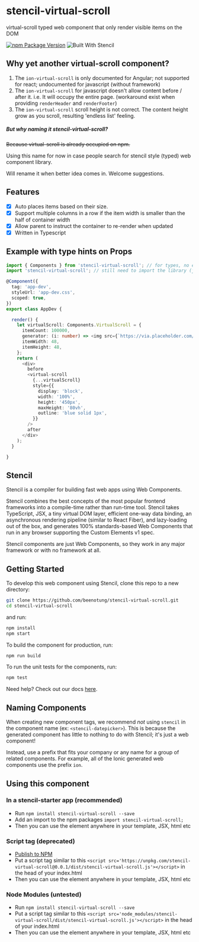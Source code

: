 # stencil-virtual-scroll

virtual-scroll typed web component that only render visible items on the DOM

[![npm Package Version](https://img.shields.io/npm/v/stencil-virtual-scroll.svg?maxAge=2592000)](https://www.npmjs.com/package/stencil-virtual-scroll)
![Built With Stencil](https://img.shields.io/badge/-Built%20With%20Stencil-16161d.svg?logo=data%3Aimage%2Fsvg%2Bxml%3Bbase64%2CPD94bWwgdmVyc2lvbj0iMS4wIiBlbmNvZGluZz0idXRmLTgiPz4KPCEtLSBHZW5lcmF0b3I6IEFkb2JlIElsbHVzdHJhdG9yIDE5LjIuMSwgU1ZHIEV4cG9ydCBQbHVnLUluIC4gU1ZHIFZlcnNpb246IDYuMDAgQnVpbGQgMCkgIC0tPgo8c3ZnIHZlcnNpb249IjEuMSIgaWQ9IkxheWVyXzEiIHhtbG5zPSJodHRwOi8vd3d3LnczLm9yZy8yMDAwL3N2ZyIgeG1sbnM6eGxpbms9Imh0dHA6Ly93d3cudzMub3JnLzE5OTkveGxpbmsiIHg9IjBweCIgeT0iMHB4IgoJIHZpZXdCb3g9IjAgMCA1MTIgNTEyIiBzdHlsZT0iZW5hYmxlLWJhY2tncm91bmQ6bmV3IDAgMCA1MTIgNTEyOyIgeG1sOnNwYWNlPSJwcmVzZXJ2ZSI%2BCjxzdHlsZSB0eXBlPSJ0ZXh0L2NzcyI%2BCgkuc3Qwe2ZpbGw6I0ZGRkZGRjt9Cjwvc3R5bGU%2BCjxwYXRoIGNsYXNzPSJzdDAiIGQ9Ik00MjQuNywzNzMuOWMwLDM3LjYtNTUuMSw2OC42LTkyLjcsNjguNkgxODAuNGMtMzcuOSwwLTkyLjctMzAuNy05Mi43LTY4LjZ2LTMuNmgzMzYuOVYzNzMuOXoiLz4KPHBhdGggY2xhc3M9InN0MCIgZD0iTTQyNC43LDI5Mi4xSDE4MC40Yy0zNy42LDAtOTIuNy0zMS05Mi43LTY4LjZ2LTMuNkgzMzJjMzcuNiwwLDkyLjcsMzEsOTIuNyw2OC42VjI5Mi4xeiIvPgo8cGF0aCBjbGFzcz0ic3QwIiBkPSJNNDI0LjcsMTQxLjdIODcuN3YtMy42YzAtMzcuNiw1NC44LTY4LjYsOTIuNy02OC42SDMzMmMzNy45LDAsOTIuNywzMC43LDkyLjcsNjguNlYxNDEuN3oiLz4KPC9zdmc%2BCg%3D%3D&colorA=16161d&style=flat-square)

## Why yet another virtual-scroll component?
1. The `ion-virtual-scroll` is only documented for Angular;
   not supported for react;
   undocumented for javascript (without framework)
2. The `ion-virtual-scroll` for javascript doesn't allow content before / after it.
    i.e. It will occupy the entire page. (workaround exist when providing `renderHeader` and `renderFooter`)
3. The `ion-virtual-scroll` scroll height is not correct.
   The content height grow as you scroll, resulting 'endless list' feeling.

##### But why naming it stencil-virtual-scroll?
~~Because virtual-scroll is already occupied on npm.~~

Using this name for now in case people search for stencil style (typed) web component library.

Will rename it when better idea comes in. Welcome suggestions.

## Features
- [x] Auto places items based on their size.
- [x] Support multiple columns in a row if the item width is smaller than the half of container width
- [x] Allow parent to instruct the container to re-render when updated
- [x] Written in Typescript

## Example with type hints on Props
```typescript jsx
import { Components } from 'stencil-virtual-scroll'; // for types, no effect on the generated js
import 'stencil-virtual-scroll'; // still need to import the library (js)

@Component({
  tag: 'app-dev',
  styleUrl: 'app-dev.css',
  scoped: true,
})
export class AppDev {

  render() {
    let virtualScroll: Components.VirtualScroll = {
      itemCount: 100000,
      generator: (i: number) => <img src={`https://via.placeholder.com/600/${i}`}/>,
      itemWidth: 48,
      itemHeight: 48,
    };
    return (
      <div>
        before
        <virtual-scroll
          {...virtualScroll}
          style={{
            display: 'block',
            width: '100%',
            height: '450px',
            maxHeight: '80vh',
            outline: 'blue solid 1px',
          }}
        />
        after
      </div>
    );
  }

}
```

## Stencil

Stencil is a compiler for building fast web apps using Web Components.

Stencil combines the best concepts of the most popular frontend frameworks into a compile-time rather than run-time tool.  Stencil takes TypeScript, JSX, a tiny virtual DOM layer, efficient one-way data binding, an asynchronous rendering pipeline (similar to React Fiber), and lazy-loading out of the box, and generates 100% standards-based Web Components that run in any browser supporting the Custom Elements v1 spec.

Stencil components are just Web Components, so they work in any major framework or with no framework at all.

## Getting Started

To develop this web component using Stencil, clone this repo to a new directory:

```bash
git clone https://github.com/beenotung/stencil-virtual-scroll.git
cd stencil-virtual-scroll
```

and run:

```bash
npm install
npm start
```

To build the component for production, run:

```bash
npm run build
```

To run the unit tests for the components, run:

```bash
npm test
```

Need help? Check out our docs [here](https://stenciljs.com/docs/my-first-component).


## Naming Components

When creating new component tags, we recommend _not_ using `stencil` in the component name (ex: `<stencil-datepicker>`). This is because the generated component has little to nothing to do with Stencil; it's just a web component!

Instead, use a prefix that fits your company or any name for a group of related components. For example, all of the Ionic generated web components use the prefix `ion`.


## Using this component

### In a stencil-starter app (recommended)
- Run `npm install stencil-virtual-scroll --save`
- Add an import to the npm packages `import stencil-virtual-scroll;`
- Then you can use the element anywhere in your template, JSX, html etc

### Script tag (deprecated)

- [Publish to NPM](https://docs.npmjs.com/getting-started/publishing-npm-packages)
- Put a script tag similar to this `<script src='https://unpkg.com/stencil-virtual-scroll@0.0.1/dist/stencil-virtual-scroll.js'></script>` in the head of your index.html
- Then you can use the element anywhere in your template, JSX, html etc

### Node Modules (untested)
- Run `npm install stencil-virtual-scroll --save`
- Put a script tag similar to this `<script src='node_modules/stencil-virtual-scroll/dist/stencil-virtual-scroll.js'></script>` in the head of your index.html
- Then you can use the element anywhere in your template, JSX, html etc
